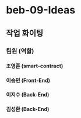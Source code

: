 # beb-09-Ideas
## 작업 화이팅

### 팀원 (역할)
#### 조영훈 (smart-contract)
#### 이승민 (Front-End)
#### 이지수 (Back-End)
#### 김성환 (Back-End)
